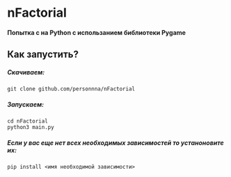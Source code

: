 # nFactorial

#### Попытка c на Python с использанием библиотеки Pygame

## Как запустить?

##### Скачиваем:
```
git clone github.com/personnna/nFactorial
```

##### Запускаем:
```
cd nFactorial
python3 main.py
```

##### Если у вас еще нет всех необходимых зависимостей то устаноновите их: 
```
pip install <имя необходимой зависимости>
```
